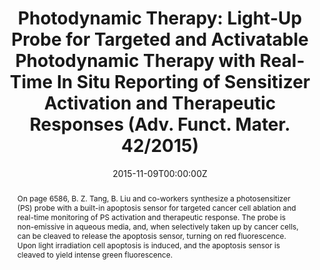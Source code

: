 ---
title: 'Photodynamic Therapy: Light-Up Probe for Targeted and Activatable Photodynamic Therapy with Real-Time In Situ Reporting of Sensitizer Activation and Therapeutic Responses (Adv. Funct. Mater. 42/2015)'

# Authors
# If you created a profile for a user (e.g. the default `admin` user), write the username (folder name) here
# and it will be replaced with their full name and linked to their profile.
authors:
  - Youyong Yuan
  - Chong-Jing Zhang
  - Ryan T. K. Kwok
  - Shidang Xu
  - Ruoyu Zhang
  - Jien Wu
  - Ben Zhong Tang*
  - Bin Liu*

# Author notes (optional)
author_notes:
  - 'Equal contribution'
  - 'Equal contribution'
  - 'Equal contribution'
  - 'Equal contribution'
  - 'Equal contribution'
  - 'Equal contribution'
  - 'Corresponding author'
  - 'Corresponding author'

date: '2015-11-09T00:00:00Z'
doi: '10.1002/adfm.201570273'

# Schedule page publish date (NOT publication's date).
publishDate: '2015-11-09T00:00:00Z'

# Publication type.
# Accepts a single type but formatted as a YAML list (for Hugo requirements).
# Enter a publication type from the CSL standard.
publication_types: ['article-journal']

# Publication name and optional abbreviated publication name.
publication: In *Advanced Functional Materials*
publication_short: In *Advanced Functional Materials*

abstract: On page 6586, B. Z. Tang, B. Liu and co-workers synthesize a photosensitizer (PS) probe with a built-in apoptosis sensor for targeted cancer cell ablation and real-time monitoring of PS activation and therapeutic response. The probe is non-emissive in aqueous media, and, when selectively taken up by cancer cells, can be cleaved to release the apoptosis sensor, turning on red fluorescence. Upon light irradiation cell apoptosis is induced, and the apoptosis sensor is cleaved to yield intense green fluorescence.

# Summary. An optional shortened abstract.
summary: On page 6586, B. Z. Tang, B. Liu and co-workers synthesize a photosensitizer (PS) probe with a built-in apoptosis sensor for targeted cancer cell ablation and real-time monitoring of PS activation and therapeutic response. The probe is non-emissive in aqueous media, and, when selectively taken up by cancer cells, can be cleaved to release the apoptosis sensor, turning on red fluorescence. Upon light irradiation cell apoptosis is induced, and the apoptosis sensor is cleaved to yield intense green fluorescence.
tags: []

# Display this page in the Featured widget?
featured: true

# Custom links (uncomment lines below)
# links:
# - name: Custom Link
#   url: http://example.org

url_pdf: 'https://onlinelibrary.wiley.com/doi/epdf/10.1002/adfm.201570273'
url_code: ''
url_dataset: ''
url_poster: ''
url_project: ''
url_slides: ''
url_source: ''
url_video: ''

# Featured image
# To use, add an image named `featured.jpg/png` to your page's folder.
# image:
#   caption: 'Image credit: [**Unsplash**](https://unsplash.com/photos/pLCdAaMFLTE)'
#   focal_point: ''
#   preview_only: false
---